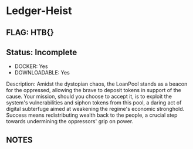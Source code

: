 # Ledger-Heist

## FLAG: HTB{}

## Status: Incomplete

+ DOCKER: Yes
+ DOWNLOADABLE: Yes

Description: Amidst the dystopian chaos, the LoanPool stands as a beacon for the oppressed, allowing the brave to deposit tokens in support of the cause. Your mission, should you choose to accept it, is to exploit the system's vulnerabilities and siphon tokens from this pool, a daring act of digital subterfuge aimed at weakening the regime's economic stronghold. Success means redistributing wealth back to the people, a crucial step towards undermining the oppressors' grip on power.

## NOTES
